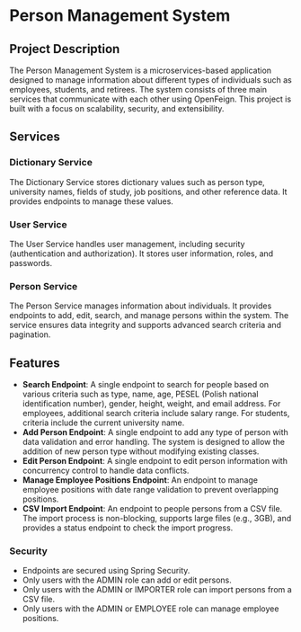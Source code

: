 # Person Management System

## Project Description

The Person Management System is a microservices-based application designed to manage information about different types of individuals such as employees, students, and retirees. The system consists of three main services that communicate with each other using OpenFeign. This project is built with a focus on scalability, security, and extensibility.

## Services

### Dictionary Service

The Dictionary Service stores dictionary values such as person type, university names, fields of study, job positions, and other reference data. It provides endpoints to manage these values.

### User Service

The User Service handles user management, including security (authentication and authorization). It stores user information, roles, and passwords.

### Person Service

The Person Service manages information about individuals. It provides endpoints to add, edit, search, and manage persons within the system. The service ensures data integrity and supports advanced search criteria and pagination.

## Features

- **Search Endpoint**: A single endpoint to search for people based on various criteria such as type, name, age, PESEL (Polish national identification number), gender, height, weight, and email address. For employees, additional search criteria include salary range. For students, criteria include the current university name.
- **Add Person Endpoint**: A single endpoint to add any type of person with data validation and error handling. The system is designed to allow the addition of new person type without modifying existing classes.
- **Edit Person Endpoint**: A single endpoint to edit person information with concurrency control to handle data conflicts.
- **Manage Employee Positions Endpoint**: An endpoint to manage employee positions with date range validation to prevent overlapping positions.
- **CSV Import Endpoint**: An endpoint to people persons from a CSV file. The import process is non-blocking, supports large files (e.g., 3GB), and provides a status endpoint to check the import progress.

### Security

- Endpoints are secured using Spring Security.
- Only users with the ADMIN role can add or edit persons.
- Only users with the ADMIN or IMPORTER role can import persons from a CSV file.
- Only users with the ADMIN or EMPLOYEE role can manage employee positions.
